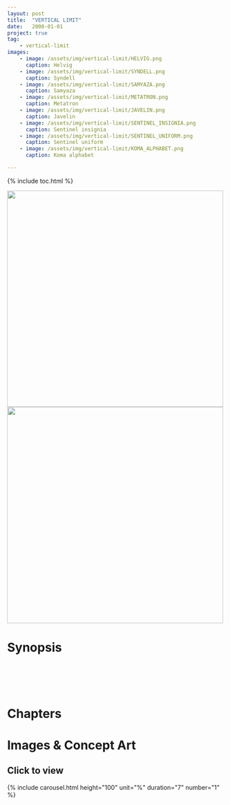 ```yaml
---
layout: post
title:  "VERTICAL LIMIT"
date:   2000-01-01
project: true
tag:
    - vertical-limit
images: 
    - image: /assets/img/vertical-limit/HELVIG.png
      caption: Helvig
    - image: /assets/img/vertical-limit/SYNDELL.png
      caption: Syndell
    - image: /assets/img/vertical-limit/SAMYAZA.png
      caption: Samyaza
    - image: /assets/img/vertical-limit/METATRON.png
      caption: Metatron
    - image: /assets/img/vertical-limit/JAVELIN.png
      caption: Javelin
    - image: /assets/img/vertical-limit/SENTINEL_INSIGNIA.png
      caption: Sentinel insignia
    - image: /assets/img/vertical-limit/SENTINEL_UNIFORM.png
      caption: Sentinel uniform
    - image: /assets/img/vertical-limit/KOMA_ALPHABET.png
      caption: Koma alphabet

---
```

{% include toc.html %}

<img width="500vw" src="{{ site.url }}/assets/img/vertical-limit/LOGO.png"/>
<img width="500vw" src="{{ site.url }}/assets/img/vertical-limit/COVER.png"/>



# Synopsis

<h2>

<br/><br/>

</h2>



# Chapters

# Images & Concept Art
<h2>Click to view</h2>

{% include carousel.html height="100" unit="%" duration="7" number="1" %}

